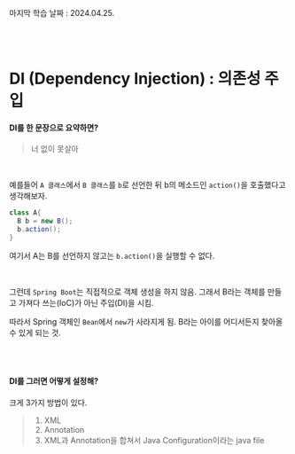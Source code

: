 마지막 학습 날짜 : 2024.04.25.

</br></br>

# DI (Dependency Injection) : 의존성 주입
#### DI를 한 문장으로 요약하면?
> 너 없이 못살아

</br>

예를들어 `A 클래스`에서 `B 클래스`를 `b`로 선언한 뒤 b의 메소드인 `action()`을 호출했다고 생각해보자.
``` java
class A{
  B b = new B();
  b.action();
}
```
여기서 A는 B를 선언하지 않고는 `b.action()`을 실행할 수 없다.  

</br>

그런데 `Spring Boot`는 직접적으로 객체 생성을 하지 않음.
그래서 B라는 객체를 만들고 가져다 쓰는(IoC)가 아닌 주입(DI)을 시킴.

따라서 Spring 객체인 `Bean`에서 `new`가 사라지게 됨. B라는 아이를 어디서든지 찾아올 수 있게 되는 것.

</br></br>

#### DI를 그러면 어떻게 설정해?
크게 3가지 방법이 있다.

> 1. XML
> 2. Annotation
> 3. XML과 Annotation을 합쳐서 Java Configuration이라는 java file
